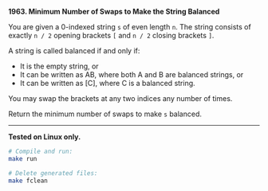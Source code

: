**1963. Minimum Number of Swaps to Make the String Balanced**

You are given a 0-indexed string `s` of even length `n`. The string consists of exactly `n / 2` opening brackets `[` and `n / 2` closing brackets `]`.

A string is called balanced if and only if:

- It is the empty string, or
- It can be written as AB, where both A and B are balanced strings, or
- It can be written as [C], where C is a balanced string.

You may swap the brackets at any two indices any number of times.

Return the minimum number of swaps to make `s` balanced.

---

**Tested on Linux only.**

```bash
# Compile and run:
make run

# Delete generated files:
make fclean
